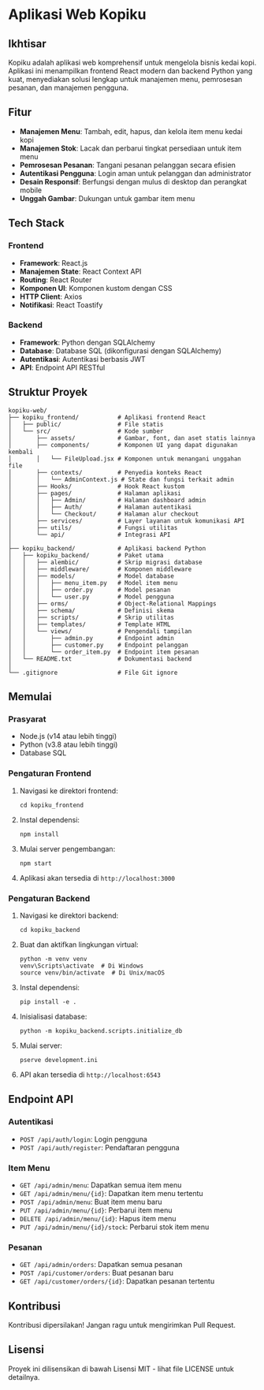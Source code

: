 # Aplikasi Web Kopiku

## Ikhtisar
Kopiku adalah aplikasi web komprehensif untuk mengelola bisnis kedai kopi. Aplikasi ini menampilkan frontend React modern dan backend Python yang kuat, menyediakan solusi lengkap untuk manajemen menu, pemrosesan pesanan, dan manajemen pengguna.

## Fitur
- **Manajemen Menu**: Tambah, edit, hapus, dan kelola item menu kedai kopi
- **Manajemen Stok**: Lacak dan perbarui tingkat persediaan untuk item menu
- **Pemrosesan Pesanan**: Tangani pesanan pelanggan secara efisien
- **Autentikasi Pengguna**: Login aman untuk pelanggan dan administrator
- **Desain Responsif**: Berfungsi dengan mulus di desktop dan perangkat mobile
- **Unggah Gambar**: Dukungan untuk gambar item menu

## Tech Stack
### Frontend
- **Framework**: React.js
- **Manajemen State**: React Context API
- **Routing**: React Router
- **Komponen UI**: Komponen kustom dengan CSS
- **HTTP Client**: Axios
- **Notifikasi**: React Toastify

### Backend
- **Framework**: Python dengan SQLAlchemy
- **Database**: Database SQL (dikonfigurasi dengan SQLAlchemy)
- **Autentikasi**: Autentikasi berbasis JWT
- **API**: Endpoint API RESTful

## Struktur Proyek

```
kopiku-web/
├── kopiku_frontend/           # Aplikasi frontend React
│   ├── public/                # File statis
│   └── src/                   # Kode sumber
│       ├── assets/            # Gambar, font, dan aset statis lainnya
│       ├── components/        # Komponen UI yang dapat digunakan kembali
│       │   └── FileUpload.jsx # Komponen untuk menangani unggahan file
│       ├── contexts/          # Penyedia konteks React
│       │   └── AdminContext.js # State dan fungsi terkait admin
│       ├── Hooks/             # Hook React kustom
│       ├── pages/             # Halaman aplikasi
│       │   ├── Admin/         # Halaman dashboard admin
│       │   ├── Auth/          # Halaman autentikasi
│       │   └── Checkout/      # Halaman alur checkout
│       ├── services/          # Layer layanan untuk komunikasi API
│       ├── utils/             # Fungsi utilitas
│       └── api/               # Integrasi API
│
├── kopiku_backend/            # Aplikasi backend Python
│   ├── kopiku_backend/        # Paket utama
│   │   ├── alembic/           # Skrip migrasi database
│   │   ├── middleware/        # Komponen middleware
│   │   ├── models/            # Model database
│   │   │   ├── menu_item.py   # Model item menu
│   │   │   ├── order.py       # Model pesanan
│   │   │   └── user.py        # Model pengguna
│   │   ├── orms/              # Object-Relational Mappings
│   │   ├── schema/            # Definisi skema
│   │   ├── scripts/           # Skrip utilitas
│   │   ├── templates/         # Template HTML
│   │   └── views/             # Pengendali tampilan
│   │       ├── admin.py       # Endpoint admin
│   │       ├── customer.py    # Endpoint pelanggan
│   │       └── order_item.py  # Endpoint item pesanan
│   └── README.txt             # Dokumentasi backend
│
└── .gitignore                 # File Git ignore
```

## Memulai

### Prasyarat
- Node.js (v14 atau lebih tinggi)
- Python (v3.8 atau lebih tinggi)
- Database SQL

### Pengaturan Frontend
1. Navigasi ke direktori frontend:
   ```
   cd kopiku_frontend
   ```
2. Instal dependensi:
   ```
   npm install
   ```
3. Mulai server pengembangan:
   ```
   npm start
   ```
4. Aplikasi akan tersedia di `http://localhost:3000`

### Pengaturan Backend
1. Navigasi ke direktori backend:
   ```
   cd kopiku_backend
   ```
2. Buat dan aktifkan lingkungan virtual:
   ```
   python -m venv venv
   venv\Scripts\activate  # Di Windows
   source venv/bin/activate  # Di Unix/macOS
   ```
3. Instal dependensi:
   ```
   pip install -e .
   ```
4. Inisialisasi database:
   ```
   python -m kopiku_backend.scripts.initialize_db
   ```
5. Mulai server:
   ```
   pserve development.ini
   ```
6. API akan tersedia di `http://localhost:6543`

## Endpoint API

### Autentikasi
- `POST /api/auth/login`: Login pengguna
- `POST /api/auth/register`: Pendaftaran pengguna

### Item Menu
- `GET /api/admin/menu`: Dapatkan semua item menu
- `GET /api/admin/menu/{id}`: Dapatkan item menu tertentu
- `POST /api/admin/menu`: Buat item menu baru
- `PUT /api/admin/menu/{id}`: Perbarui item menu
- `DELETE /api/admin/menu/{id}`: Hapus item menu
- `PUT /api/admin/menu/{id}/stock`: Perbarui stok item menu

### Pesanan
- `GET /api/admin/orders`: Dapatkan semua pesanan
- `POST /api/customer/orders`: Buat pesanan baru
- `GET /api/customer/orders/{id}`: Dapatkan pesanan tertentu

## Kontribusi
Kontribusi dipersilakan! Jangan ragu untuk mengirimkan Pull Request.

## Lisensi
Proyek ini dilisensikan di bawah Lisensi MIT - lihat file LICENSE untuk detailnya.
